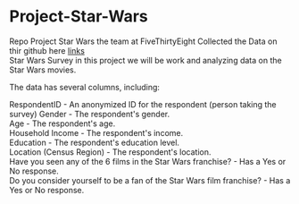 # Project-Star-Wars
Repo Project Star Wars
the team at FiveThirtyEight Collected the Data on thir github  here [links](https://github.com/fivethirtyeight/data/tree/master/star-wars-survey)<br>
Star Wars Survey
in this project we will be work and analyzing data on the Star Wars movies.

The data has several columns, including:

RespondentID - An anonymized ID for the respondent (person taking the survey)
Gender - The respondent's gender.<br>
Age - The respondent's age.<br>
Household Income - The respondent's income.<br>
Education - The respondent's education level.<br>
Location (Census Region) - The respondent's location.<br>
Have you seen any of the 6 films in the Star Wars franchise? - Has a Yes or No response.<br>
Do you consider yourself to be a fan of the Star Wars film franchise? - Has a Yes or No response.<br>
